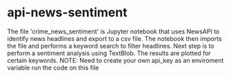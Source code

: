 # api-news-sentiment
The file 'crime_news_sentiment' is Jupyter notebook that uses NewsAPI to identify news headlines and export to a csv file.  The notebook then imports the file and performs a keyword search to filter headlines.  Next step is to perform a sentiment analysis using TextBlob.  The results are plotted for certain keywords.
NOTE: Need to create your own api_key as an enviroment variable run the code on this file
